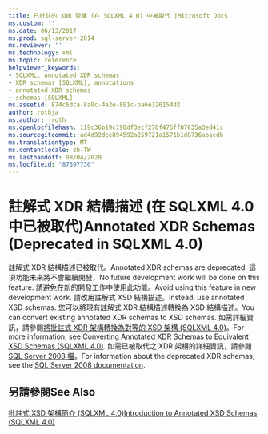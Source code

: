 ```yaml
---
title: 已批註的 XDR 架構 (在 SQLXML 4.0) 中被取代 |Microsoft Docs
ms.custom: ''
ms.date: 06/13/2017
ms.prod: sql-server-2014
ms.reviewer: ''
ms.technology: xml
ms.topic: reference
helpviewer_keywords:
- SQLXML, annotated XDR schemas
- XDR schemas [SQLXML], annotations
- annotated XDR schemas
- schemas [SQLXML]
ms.assetid: 874c6dca-8a0c-4a2e-891c-ba6e326154d2
author: rothja
ms.author: jroth
ms.openlocfilehash: 119c36b19c190df3ecf276f475ff87635a3ed41c
ms.sourcegitcommit: ad4d92dce894592a259721a1571b1d8736abacdb
ms.translationtype: MT
ms.contentlocale: zh-TW
ms.lasthandoff: 08/04/2020
ms.locfileid: "87597730"
---
```

# <a name="annotated-xdr-schemas-deprecated-in-sqlxml-40"></a><span data-ttu-id="658a8-102">註解式 XDR 結構描述 (在 SQLXML 4.0 中已被取代)</span><span class="sxs-lookup"><span data-stu-id="658a8-102">Annotated XDR Schemas (Deprecated in SQLXML 4.0)</span></span>
  <span data-ttu-id="658a8-103">註解式 XDR 結構描述已被取代。</span><span class="sxs-lookup"><span data-stu-id="658a8-103">Annotated XDR schemas are deprecated.</span></span> <span data-ttu-id="658a8-104">這項功能未來將不會繼續開發，</span><span class="sxs-lookup"><span data-stu-id="658a8-104">No future development work will be done on this feature.</span></span> <span data-ttu-id="658a8-105">請避免在新的開發工作中使用此功能。</span><span class="sxs-lookup"><span data-stu-id="658a8-105">Avoid using this feature in new development work.</span></span> <span data-ttu-id="658a8-106">請改用註解式 XSD 結構描述。</span><span class="sxs-lookup"><span data-stu-id="658a8-106">Instead, use annotated XSD schemas.</span></span> <span data-ttu-id="658a8-107">您可以將現有註解式 XDR 結構描述轉換為 XSD 結構描述。</span><span class="sxs-lookup"><span data-stu-id="658a8-107">You can convert existing annotated XDR schemas to XSD schemas.</span></span> <span data-ttu-id="658a8-108">如需詳細資訊，請參閱[將批註式 XDR 架構轉換為對等的 XSD 架構 &#40;SQLXML 4.0&#41;](converting-annotated-xdr-schemas-to-equivalent-xsd-schemas-sqlxml-4-0.md)。</span><span class="sxs-lookup"><span data-stu-id="658a8-108">For more information, see [Converting Annotated XDR Schemas to Equivalent XSD Schemas &#40;SQLXML 4.0&#41;](converting-annotated-xdr-schemas-to-equivalent-xsd-schemas-sqlxml-4-0.md).</span></span> <span data-ttu-id="658a8-109">如需已被取代之 XDR 架構的詳細資訊，請參閱[SQL Server 2008 檔](https://go.microsoft.com/fwlink/?LinkId=202011)。</span><span class="sxs-lookup"><span data-stu-id="658a8-109">For information about the deprecated XDR schemas, see the [SQL Server 2008 documentation](https://go.microsoft.com/fwlink/?LinkId=202011).</span></span>  
  
## <a name="see-also"></a><span data-ttu-id="658a8-110">另請參閱</span><span class="sxs-lookup"><span data-stu-id="658a8-110">See Also</span></span>  
 [<span data-ttu-id="658a8-111">批註式 XSD 架構簡介 &#40;SQLXML 4.0&#41;</span><span class="sxs-lookup"><span data-stu-id="658a8-111">Introduction to Annotated XSD Schemas &#40;SQLXML 4.0&#41;</span></span>](introduction-to-annotated-xsd-schemas-sqlxml-4-0.md)  
  
  
